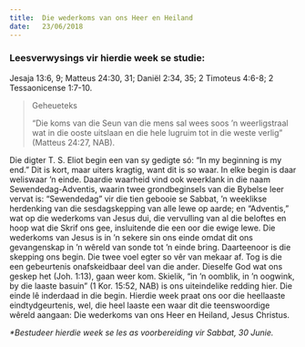 ```yaml
---
title:  Die wederkoms van ons Heer en Heiland
date:   23/06/2018
---
```


### Leesverwysings vir hierdie week se studie: 
Jesaja 13:6, 9; Matteus 24:30, 31; Daniël 2:34, 35; 2 Timoteus 4:6-8; 2 Tessaonicense 1:7-10. 

> <p>Geheueteks</p> 
> “Die koms van die Seun van die mens sal wees soos ’n weerligstraal wat in die ooste uitslaan en die hele lugruim tot in die weste verlig” (Matteus 24:27, NAB).

Die digter T. S. Eliot begin een van sy gedigte só: “In my beginning is my end.” Dit is kort, maar uiters kragtig, want dit is so waar. In elke begin is daar weliswaar ’n einde. Daardie waarheid vind ook weerklank in die naam Sewendedag-Adventis, waarin twee grondbeginsels van die Bybelse leer vervat is: “Sewendedag” vir die tien gebooie se Sabbat, ’n weeklikse herdenking van die sesdagskepping van alle lewe op aarde; en “Adventis,” wat op die wederkoms van Jesus dui, die vervulling van al die beloftes en hoop wat die Skrif ons gee, insluitende die een oor die ewige lewe. Die wederkoms van Jesus is in ’n sekere sin ons einde omdat dit ons gevangenskap in ’n wêreld van sonde tot ’n einde bring. Daarteenoor is die skepping ons begin. Die twee voel egter so vêr van mekaar af. Tog is die een gebeurtenis onafskeidbaar deel van die ander. Dieselfe God wat ons geskep het (Joh. 1:13), gaan weer kom. Skielik, “in ’n oomblik, in ’n oogwink, by die laaste basuin” (1 Kor. 15:52, NAB) is ons uiteindelike redding hier. Die einde lê inderdaad in die begin. Hierdie week praat ons oor die heellaaste eindtydgeurtenis, wel, die heel laaste een waar dit die teenswoordige wêreld aangaan: Die wederkoms van ons Heer en Heiland, Jesus Christus. 

_*Bestudeer hierdie week se les as voorbereiding vir Sabbat, 30 Junie._